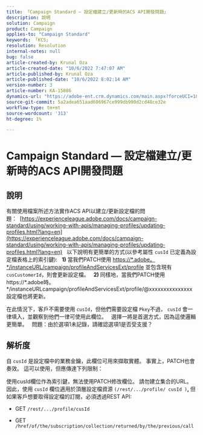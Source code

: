 ```yaml
---
title: 「Campaign Standard — 設定檔建立/更新時的ACS API開發問題」
description: 說明
solution: Campaign
product: Campaign
applies-to: "Campaign Standard"
keywords: 「KCS」
resolution: Resolution
internal-notes: null
bug: false
article-created-by: Krunal Oza
article-created-date: "10/6/2022 7:47:07 AM"
article-published-by: Krunal Oza
article-published-date: "10/6/2022 8:02:14 AM"
version-number: 3
article-number: KA-15086
dynamics-url: "https://adobe-ent.crm.dynamics.com/main.aspx?forceUCI=1&pagetype=entityrecord&etn=knowledgearticle&id=a100990e-4b45-ed11-bba2-002248086a27"
source-git-commit: 5a2adea651aad606967ce999db990d2cd48ce32e
workflow-type: tm+mt
source-wordcount: '313'
ht-degree: 1%

---
```


# Campaign Standard — 設定檔建立/更新時的ACS API開發問題

## 說明


有關使用檔案所述方法實作ACS API以建立/更新設定檔的問題：  [https://experienceleague.adobe.com/docs/campaign-standard/using/working-with-apis/managing-profiles/updating-profiles.html?lang=en](https://experienceleague.adobe.com/docs/campaign-standard/using/working-with-apis/managing-profiles/updating-profiles.html?lang=en)
 
以下說明有更簡單的方式(以參考屬性 `cusId` 已定義為設定檔表格上的索引鍵):
 
<b>1)</b> 當我們PATCH使用 [https://\*.adobe。\*/instanceURL/campaign/profileAndServicesExt/profile](https://na01.safelinks.protection.outlook.com/?url=https://mc.adobe.io/unilever-mkt-stage1/campaign/profileAndServicesExt/profile&amp;amp;data=02%7c01%7c%7c7ae64aa57f294ebc9d7d08d4bd48ea2f%7cfa7b1b5a7b34438794aed2c178decee1%7c0%7c0%7c636341568263078022&amp;amp;sdata=EVqAIvzLyFYiHf18eFGtnFm9ya/lLg2YfH5T3xer/9E%3D&amp;amp;reserved=0) 並包含現有 `cusCustomerId`，則會更新設定檔。
 
<b>2) </b>同樣地，當我們PATCH使用https://\*.adobe時。\*/instanceURLcampaign/profileAndServicesExt/profile/@xxxxxxxxxxxxxxx設定檔也將更新。

在此情況下，客戶不需要使用 `cusId`，但他們需要設定檔 `Pkey`不過， `cusId` 會一律填入，並觀察到他們一律可使用此欄位。
 
選擇一將是首選方式，因為這使邏輯更簡單。
 
問題：由於選項1未記錄，請確認選項1是否受支援？


## 解析度


自 `cusId` 是設定檔中的業務金鑰，此欄位可用來擷取實體。
事實上，PATCH也會奏效。
這可以使用，但應傳達下列限制：

使用cusId欄位作為索引鍵，無法使用PATCH修改欄位。
請勿建立集合的URL。
因此，使用 `cusId` 欄位適用於頂層設定檔資源 `(/rest/.../profile/ cusId )`<b>, </b>但如果客戶想要取得設定檔的訂閱，必須透過REST API:

- GET `/rest/.../profile/cusId`




- GET `/href/of/the/subscription/collection/returned/by/the/previous/call`

